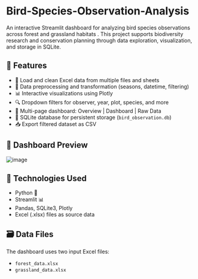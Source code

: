 # Bird-Species-Observation-Analysis

An interactive Streamlit dashboard for analyzing bird species observations across forest and grassland habitats . This project supports biodiversity research and conservation planning through data exploration, visualization, and storage in SQLite.

## 📁 Features

- 🔄 Load and clean Excel data from multiple files and sheets
- 🧹 Data preprocessing and transformation (seasons, datetime, filtering)
- 📊 Interactive visualizations using Plotly
- 🔍 Dropdown filters for observer, year, plot, species, and more
- 📂 Multi-page dashboard: Overview | Dashboard | Raw Data
- 💾 SQLite database for persistent storage (`bird_observation.db`)
- 📥 Export filtered dataset as CSV

## 📸 Dashboard Preview

![image](https://github.com/user-attachments/assets/926c1574-3a18-45a9-98a4-3720846ec6ca)


## 🧪 Technologies Used

- Python 🐍
- Streamlit 📊
- Pandas, SQLite3, Plotly
- Excel (.xlsx) files as source data

## 🗃️ Data Files

The dashboard uses two input Excel files:
- `forest_data.xlsx`
- `grassland_data.xlsx`



